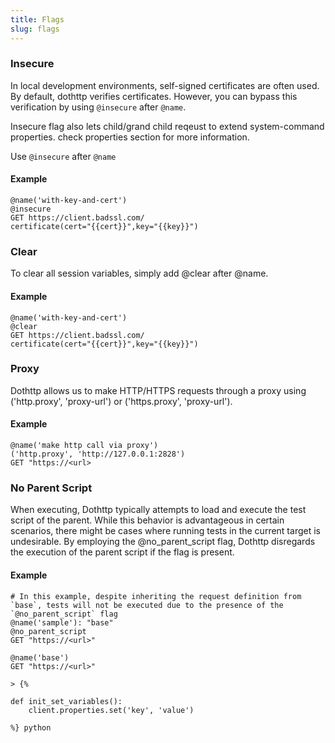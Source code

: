 ```yaml
---
title: Flags
slug: flags
---
```


### Insecure

In local development environments, self-signed certificates are often used. By default, dothttp verifies certificates. However, you can bypass this verification by using `@insecure` after `@name`.

Insecure flag also lets child/grand child reqeust to extend system-command properties. check properties section for more information. 

Use  `@insecure` after `@name` 



#### Example
```http
@name('with-key-and-cert')
@insecure
GET https://client.badssl.com/
certificate(cert="{{cert}}",key="{{key}}")
```

### Clear

To clear all session variables, simply add @clear after @name.

#### Example
```http
@name('with-key-and-cert')
@clear
GET https://client.badssl.com/
certificate(cert="{{cert}}",key="{{key}}")
```

### Proxy

Dothttp allows us to make HTTP/HTTPS requests through a proxy using ('http.proxy', 'proxy-url') or ('https.proxy', 'proxy-url').


#### Example

```http
@name('make http call via proxy')
('http.proxy', 'http://127.0.0.1:2828')
GET "https://<url>

```


### No Parent Script

When executing, Dothttp typically attempts to load and execute the test script of the parent. While this behavior is advantageous in certain scenarios, there might be cases where running tests in the current target is undesirable. By employing the @no_parent_script flag, Dothttp disregards the execution of the parent script if the flag is present.


#### Example

```http
# In this example, despite inheriting the request definition from `base`, tests will not be executed due to the presence of the `@no_parent_script` flag
@name('sample'): "base"
@no_parent_script
GET "https://<url>"

@name('base')
GET "https://<url>"

> {%

def init_set_variables():
    client.properties.set('key', 'value')

%} python

```